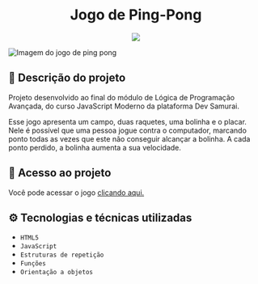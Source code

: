 <h1 align="center"> Jogo de Ping-Pong </h1>

<p align="center">
<img src="https://img.shields.io/badge/STATUS-CONCLU%C3%8DDO-green"/>
</p>

![Imagem do jogo de ping pong](https://user-images.githubusercontent.com/109491188/217584944-7463375d-b5c9-40f6-b2f6-dffad0b94ff3.png)

<h2>📝 Descrição do projeto</h2>
<p>Projeto desenvolvido ao final do módulo de Lógica de Programação Avançada, do curso JavaScript Moderno da plataforma Dev Samurai.</p>

<p>Esse jogo apresenta um campo, duas raquetes, uma bolinha e o placar. Nele é possível que uma pessoa jogue contra o computador, marcando ponto todas as vezes que este não conseguir alcançar a bolinha. A cada ponto perdido, a bolinha aumenta a sua velocidade.</p>

<h2>📁 Acesso ao projeto</h2>

<p>Você pode acessar o jogo <a href="https://gabrieleglvs.github.io/jogo-ping-pong/">clicando aqui.</a></p>

<h2>⚙️ Tecnologias e técnicas utilizadas</h2>

- ``HTML5``
- ``JavaScript``
- ``Estruturas de repetição``
- ``Funções``
- ``Orientação a objetos``
